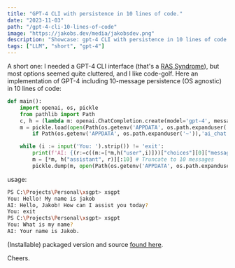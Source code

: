 ```yaml
---
title: "GPT-4 CLI with persistence in 10 lines of code."
date: "2023-11-03"
path: "/gpt-4-cli-10-lines-of-code"
image: "https://jakobs.dev/media/jakobsdev.png"
description: "Showcase: gpt-4 CLI with persistence in 10 lines of code."
tags: ["LLM", "short", "gpt-4"]
---
```


A short one:
I needed a GPT-4 CLI interface (that's a [RAS Syndrome](https://en.wikipedia.org/wiki/RAS_syndrome)), but most options seemed quite cluttered, and I like code-golf. Here an implementation of GPT-4 including 10-message persistence (OS agnostic) in 10 lines of code:

```python
def main():
    import openai, os, pickle
    from pathlib import Path
    c, h = (lambda m: openai.ChatCompletion.create(model='gpt-4', messages=m)), (lambda r, c: {"role": r, "content": c})
    m = pickle.load(open(Path(os.getenv('APPDATA', os.path.expanduser('~')),'ai_chat.pkl'), 'rb')) \
        if Path(os.getenv('APPDATA', os.path.expanduser('~')),'ai_chat.pkl').exists() else [h('system', 'You are an AI assitant')]

    while (i := input('You: ').strip()) != 'exit':
        print(f'AI: {(r:=c((m:=[*m,h("user",i)]))["choices"][0]["message"]["content"])}')
        m = [*m, h("assistant", r)][:10] # Truncate to 10 messages
        pickle.dump(m, open(Path(os.getenv('APPDATA', os.path.expanduser('~')),'ai_chat.pkl'), 'wb'))
```

usage:

```bash
PS C:\Projects\Personal\xsgpt> xsgpt
You: Hello! My name is jakob
AI: Hello, Jakob! How can I assist you today?
You: exit
PS C:\Projects\Personal\xsgpt> xsgpt
You: What is my name?
AI: Your name is Jakob.
```

(Installable) packaged version and source [found here](https://github.com/Jakob-98/xsgpt/tree/main).

Cheers.
